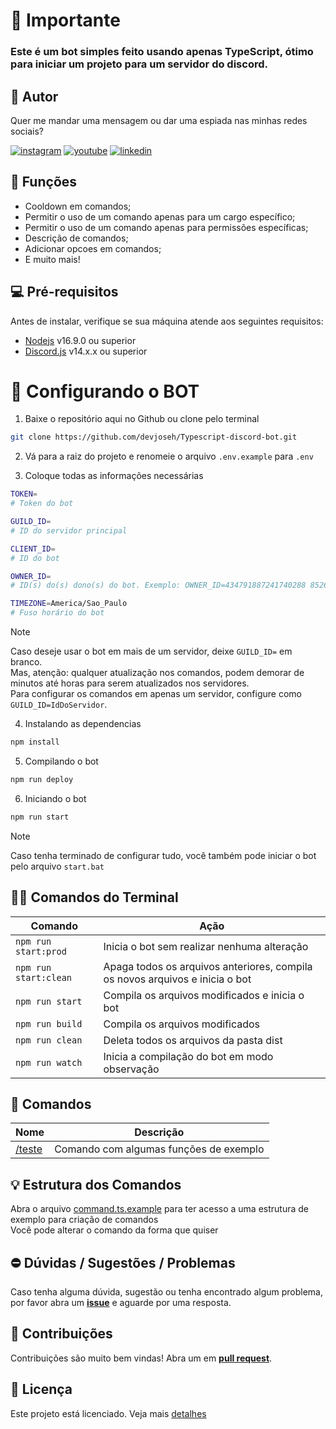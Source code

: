 # 📣 Importante

### Este é um bot simples feito usando apenas TypeScript, ótimo para iniciar um projeto para um servidor do discord.

## 🧑  Autor

Quer me mandar uma mensagem ou dar uma espiada nas minhas redes sociais?

[![instagram](https://img.shields.io/badge/instagram-A425E4?style=for-the-badge&logo=instagram&logoColor=white)](https://www.instagram.com/dev_joseh/) [![youtube](https://img.shields.io/badge/youtube-red?style=for-the-badge&logo=youtube&logoColor=white)](https://www.youtube.com/channel/UCHxmaCQRQcJ1Y1fWDvGPktQ) [![linkedin](https://img.shields.io/badge/linkedin-0A66C2?style=for-the-badge&logo=linkedin&logoColor=white)](https://www.linkedin.com/in/josé-hernanes-b4b155249/) 

## 🔧 Funções

- Cooldown em comandos;
- Permitir o uso de um comando apenas para um cargo específico;
- Permitir o uso de um comando apenas para permissões específicas;
- Descrição de comandos;
- Adicionar opcoes em comandos;
- E muito mais!

## 💻 Pré-requisitos

Antes de instalar, verifique se sua máquina atende aos seguintes requisitos:

* [Nodejs](https://nodejs.org/en/) v16.9.0 ou superior
* [Discord.js](https://github.com/discordjs/discord.js/) v14.x.x ou superior

# 🔧 Configurando o BOT

1. Baixe o repositório aqui no Github ou clone pelo terminal

```bash
git clone https://github.com/devjoseh/Typescript-discord-bot.git
```

2. Vá para a raiz do projeto e renomeie o arquivo `.env.example` para `.env`

3. Coloque todas as informações necessárias

```bash
TOKEN=
# Token do bot

GUILD_ID=
# ID do servidor principal

CLIENT_ID=
# ID do bot

OWNER_ID=
# ID(s) do(s) dono(s) do bot. Exemplo: OWNER_ID=434791887241740288 852657010273288193

TIMEZONE=America/Sao_Paulo
# Fuso horário do bot
```

> [!NOTE]
> Caso deseje usar o bot em mais de um servidor, deixe `GUILD_ID=` em branco. <br>
> Mas, atenção: qualquer atualização nos comandos, podem demorar de minutos até horas para serem atualizados nos servidores. <br>
> Para configurar os comandos em apenas um servidor, configure como `GUILD_ID=IdDoServidor`. <br>

4. Instalando as dependencias

```bash
npm install
```

5. Compilando o bot

```bash
npm run deploy
```

6. Iniciando o bot

```bash
npm run start
```

> [!NOTE]
> Caso tenha terminado de configurar tudo, você também pode iniciar o bot pelo arquivo `start.bat` <br>

## 👨‍💻 Comandos do Terminal

Comando | Ação
| - | - |
`npm run start:prod` | Inicia o bot sem realizar nenhuma alteração
`npm run start:clean` | Apaga todos os arquivos anteriores, compila os novos arquivos e inicia o bot
`npm run start` | Compila os arquivos modificados e inicia o bot
`npm run build` | Compila os arquivos modificados
`npm run clean` | Deleta todos os arquivos da pasta dist
`npm run watch` | Inicia a compilação do bot em modo observação

## 🤖 Comandos

Nome | Descrição
| - | - |
[/teste](src/slashCommands/geral/teste.ts) | Comando com algumas funções de exemplo

## 💡 Estrutura dos Comandos

Abra o arquivo [command.ts.example](command.ts.example) para ter acesso a uma estrutura de exemplo para criação de comandos <br>
Você pode alterar o comando da forma que quiser <br>

## ⛔ Dúvidas / Sugestões / Problemas

Caso tenha alguma dúvida, sugestão ou tenha encontrado algum problema, por favor abra um **[issue](https://github.com/devjoseh/Typescript-discord-bot/issues/new)** e aguarde por uma resposta.

## 🙌 Contribuições

Contribuições são muito bem vindas! Abra um em **[pull request](https://github.com/devjoseh/Typescript-discord-bot/pulls)**.

## 📝 Licença

Este projeto está licenciado. Veja mais [detalhes](LICENSE)